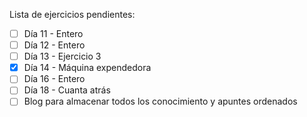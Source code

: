 Lista de ejercicios pendientes:

- [ ] Día 11 - Entero
- [ ] Día 12 - Entero
- [ ] Día 13 - Ejercicio 3
- [x] Día 14 - Máquina expendedora
- [ ] Día 16 - Entero
- [ ] Día 18 - Cuanta atrás
- [ ] Blog para almacenar todos los conocimiento y apuntes ordenados